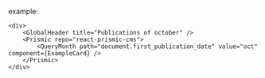 example:

    <div>
        <GlobalHeader title="Publications of october" />
        <Prismic repo="react-prismic-cms">
            <QueryMonth path="document.first_publication_date" value="oct" component={ExampleCard} />
        </Prismic>
    </div>
